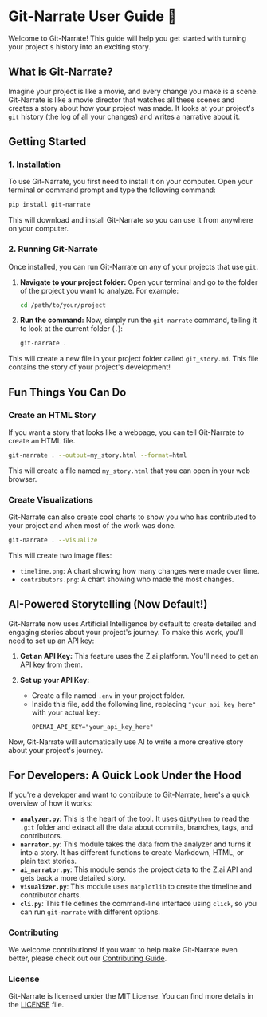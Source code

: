# Git-Narrate User Guide 📖

Welcome to Git-Narrate! This guide will help you get started with turning your project's history into an exciting story.

## What is Git-Narrate?

Imagine your project is like a movie, and every change you make is a scene. Git-Narrate is like a movie director that watches all these scenes and creates a story about how your project was made. It looks at your project's `git` history (the log of all your changes) and writes a narrative about it.

## Getting Started

### 1. Installation

To use Git-Narrate, you first need to install it on your computer. Open your terminal or command prompt and type the following command:

```bash
pip install git-narrate
```

This will download and install Git-Narrate so you can use it from anywhere on your computer.

### 2. Running Git-Narrate

Once installed, you can run Git-Narrate on any of your projects that use `git`.

1.  **Navigate to your project folder:**
    Open your terminal and go to the folder of the project you want to analyze. For example:
    ```bash
    cd /path/to/your/project
    ```

2.  **Run the command:**
    Now, simply run the `git-narrate` command, telling it to look at the current folder (`.`):
    ```bash
    git-narrate .
    ```

This will create a new file in your project folder called `git_story.md`. This file contains the story of your project's development!

## Fun Things You Can Do

### Create an HTML Story

If you want a story that looks like a webpage, you can tell Git-Narrate to create an HTML file.

```bash
git-narrate . --output=my_story.html --format=html
```

This will create a file named `my_story.html` that you can open in your web browser.

### Create Visualizations

Git-Narrate can also create cool charts to show you who has contributed to your project and when most of the work was done.

```bash
git-narrate . --visualize
```

This will create two image files:
*   `timeline.png`: A chart showing how many changes were made over time.
*   `contributors.png`: A chart showing who made the most changes.

## AI-Powered Storytelling (Now Default!)

Git-Narrate now uses Artificial Intelligence by default to create detailed and engaging stories about your project's journey. To make this work, you'll need to set up an API key:

1.  **Get an API Key:**
    This feature uses the Z.ai platform. You'll need to get an API key from them.

2.  **Set up your API Key:**
    *   Create a file named `.env` in your project folder.
    *   Inside this file, add the following line, replacing `"your_api_key_here"` with your actual key:
        ```
        OPENAI_API_KEY="your_api_key_here"
        ```

Now, Git-Narrate will automatically use AI to write a more creative story about your project's journey.

## For Developers: A Quick Look Under the Hood

If you're a developer and want to contribute to Git-Narrate, here's a quick overview of how it works:

*   **`analyzer.py`**: This is the heart of the tool. It uses `GitPython` to read the `.git` folder and extract all the data about commits, branches, tags, and contributors.
*   **`narrator.py`**: This module takes the data from the analyzer and turns it into a story. It has different functions to create Markdown, HTML, or plain text stories.
*   **`ai_narrator.py`**: This module sends the project data to the Z.ai API and gets back a more detailed story.
*   **`visualizer.py`**: This module uses `matplotlib` to create the timeline and contributor charts.
*   **`cli.py`**: This file defines the command-line interface using `click`, so you can run `git-narrate` with different options.

### Contributing

We welcome contributions! If you want to help make Git-Narrate even better, please check out our [Contributing Guide](https://github.com/000xs/Git-Narrate/blob/main/CONTRIBUTING.md).

### License

Git-Narrate is licensed under the MIT License. You can find more details in the [LICENSE](https://github.com/000xs/Git-Narrate/blob/main/LICENSE) file.
